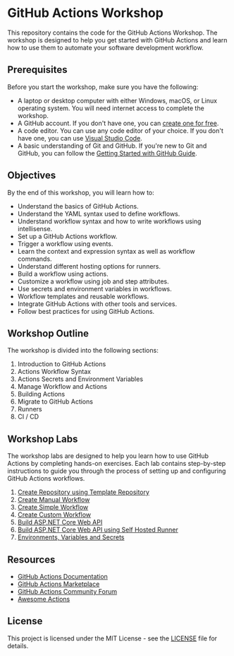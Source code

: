 # GitHub Actions Workshop

This repository contains the code for the GitHub Actions Workshop. The workshop is designed to help you get started with GitHub Actions and learn how to use them to automate your software development workflow.

## Prerequisites

Before you start the workshop, make sure you have the following:

- A laptop or desktop computer with either Windows, macOS, or Linux operating system. You will need internet access to complete the workshop.
- A GitHub account. If you don't have one, you can [create one for free](http://github.com).
- A code editor. You can use any code editor of your choice. If you don't have one, you can use [Visual Studio Code](https://code.visualstudio.com/).
- A basic understanding of Git and GitHub. If you're new to Git and GitHub, you can follow the [Getting Started with GitHub Guide](https://guides.github.com/activities/hello-world/).

## Objectives

By the end of this workshop, you will learn how to:

- Understand the basics of GitHub Actions.
- Understand the YAML syntax used to define workflows.
- Understand workflow syntax and how to write workflows using intellisense.
- Set up a GitHub Actions workflow.
- Trigger a workflow using events.
- Learn the context and expression syntax as well as workflow commands.
- Understand different hosting options for runners.
- Build a workflow using actions.
- Customize a workflow using job and step attributes.
- Use secrets and environment variables in workflows.
- Workflow templates and reusable workflows.
- Integrate GitHub Actions with other tools and services.
- Follow best practices for using GitHub Actions.

## Workshop Outline

The workshop is divided into the following sections:

1. Introduction to GitHub Actions
1. Actions Workflow Syntax
1. Actions Secrets and Environment Variables
1. Manage Workflow and Actions
1. Building Actions
1. Migrate to GitHub Actions
1. Runners
1. CI / CD

## Workshop Labs

The workshop labs are designed to help you learn how to use GitHub Actions by completing hands-on exercises. Each lab contains step-by-step instructions to guide you through the process of setting up and configuring GitHub Actions workflows.

1. [Create Repository using Template Repository](./labs/create-repository-using-template-repository.md)
1. [Create Manual Workflow](./labs/manual-workflow.md)
1. [Create Simple Workflow](./labs/simple-workflow.md)
1. [Create Custom Workflow](./labs/custom-workflow.md)
1. [Build ASP.NET Core Web API](./labs/dotnet-weather-webapi-build.md)
1. [Build ASP.NET Core Web API using Self Hosted Runner](./labs/dotnet-weather-webapi-build-self-hosted-runner.md)
1. [Environments, Variables and Secrets](./labs/environments-variables-and-secrets.md)

## Resources

- [GitHub Actions Documentation](https://docs.github.com/en/actions)
- [GitHub Actions Marketplace](https://github.com/marketplace?type=actions)
- [GitHub Actions Community Forum](https://github.community/c/github-actions/42)
- [Awesome Actions](https://github.com/sdras/awesome-actions)

## License

This project is licensed under the MIT License - see the [LICENSE](LICENSE) file for details.
